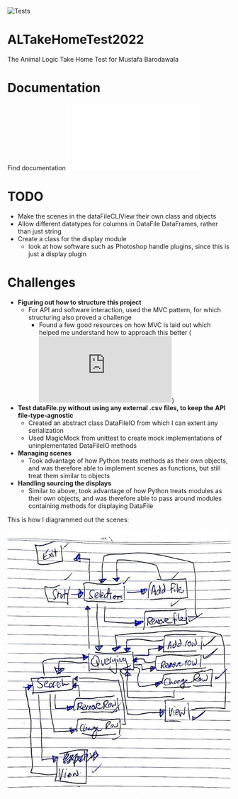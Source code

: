 ![Tests](https://github.com/itsjustmustafa/ALTakeHomeTest2022/actions/workflows/tests.yml/badge.svg?event=push)

# ALTakeHomeTest2022
The Animal Logic Take Home Test for Mustafa Barodawala

# Documentation
Find documentation ![here](Sphinx-docs/_build/markdown/index.md)

# TODO

- Make the scenes in the dataFileCLIView their own class and objects
- Allow different datatypes for columns in DataFile DataFrames, rather than just string
- Create a class for the display module
  - look at how software such as Photoshop handle plugins, since this is just a display plugin

# Challenges
- **Figuring out how to structure this project**
  - For API and software interaction, used the MVC pattern, for which structuring also proved a challenge
    - Found a few good resources on how MVC is laid out which helped me understand how to approach this better (![An example of a drawing program](http://www.cs.utsa.edu/~cs3443/mvc-example.html))
- **Test dataFile.py without using any external .csv files, to keep the API file-type-agnostic**
  - Created an abstract class DataFileIO from which I can extent any serialization
  - Used MagicMock from unittest to create mock implementations of uninplementated DataFileIO methods
- **Managing scenes**
  - Took advantage of how Python treats methods as their own objects, and was therefore able to implement scenes as functions, but still treat them similar to objects
- **Handling sourcing the displays**
  - Similar to above, took advantage of how Python treats modules as their own objects, and was therefore able to pass around modules containing methods for displaying DataFile

This is how I diagrammed out the scenes:

![scene_diagram.jpg](https://raw.githubusercontent.com/itsjustmustafa/ALTakeHomeTest2022/main/scene_diagram.jpg)
